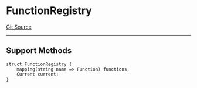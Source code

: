# FunctionRegistry
[Git Source](https://github.com/metacontract/mc/blob/20954f1387efa0bc72b42d3e78a22f9f845eebbd/src/devkit/registry/FunctionRegistry.sol)

---------------------
Support Methods
-----------------------


```solidity
struct FunctionRegistry {
    mapping(string name => Function) functions;
    Current current;
}
```

